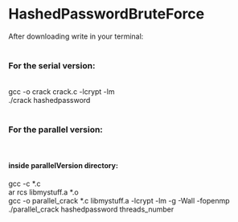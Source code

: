 # HashedPasswordBruteForce
After downloading write in your terminal:<br><br>

<h3>For the serial version:</h3><br>
    gcc -o crack crack.c -lcrypt -lm <br>
    ./crack hashedpassword<br><br>

<h3>For the parallel version:</h3><br>
    <h4>inside parallelVersion directory:</h4>
    gcc -c *.c<br>
    ar rcs libmystuff.a *.o<br>
    gcc -o parallel_crack *.c libmystuff.a -lcrypt -lm -g -Wall -fopenmp <br>
    ./parallel_crack hashedpassword threads_number<br>